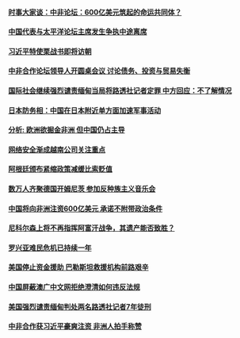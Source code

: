 #### [时事大家谈：中非论坛：600亿美元筑起的命运共同体？](../pages/z__yoerrvp/4557097.md) 

#### [中国代表与太平洋论坛主席发生争执中途离席](../pages/z__yoerrvp/4556912.md) 

#### [习近平特使栗战书即将访朝](../pages/z__yoerrvp/4556874.md) 

#### [中非合作论坛领导人开圆桌会议 讨论债务、投资与贸易失衡](../pages/z__yoerrvp/4556771.md) 

#### [国际社会继续强烈谴责缅甸当局将路透社记者定罪 中方回应：不了解情况](../pages/z__yoerrvp/4556741.md) 

#### [日本防务相：中国在日本附近单方面加速军事活动](../pages/z__yoerrvp/4556726.md) 

#### [分析: 欧洲欲掘金非洲 但中国仍占主导](../pages/z__yoerrvp/4556225.md) 

#### [网络安全渐成越南公司关注重点](../pages/z__yoerrvp/4556215.md) 

#### [阿根廷颁布紧缩政策减缓比索贬值](../pages/z__yoerrvp/4556198.md) 

#### [数万人齐聚德国开姆尼茨 参加反种族主义音乐会](../pages/z__yoerrvp/4556197.md) 

#### [中国将向非洲注资600亿美元 承诺不附带政治条件](../pages/z__yoerrvp/4556161.md) 

#### [尼科尔森上将不再指挥阿富汗战争，其遗产能否致胜？](../pages/z__yoerrvp/4556098.md) 

#### [罗兴亚难民危机已持续一年](../pages/z__yoerrvp/4556072.md) 

#### [美国停止资金援助 巴勒斯坦救援机构前路艰辛](../pages/z__yoerrvp/4556032.md) 

#### [中国屏蔽澳广中文网拒绝澄清如何违反法规](../pages/z__yoerrvp/4555799.md) 

#### [美国强烈谴责缅甸判处两名路透社记者7年徒刑](../pages/z__yoerrvp/4555755.md) 

#### [中非合作获习近平豪爽注资 非洲人拍手称赞](../pages/z__yoerrvp/4555609.md) 

